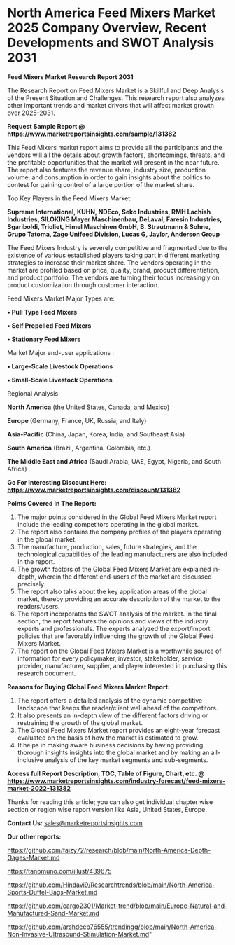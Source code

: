 # North America Feed Mixers Market 2025 Company Overview, Recent Developments and SWOT Analysis 2031

<strong>Feed Mixers Market Research Report 2031</strong>

The Research Report on Feed Mixers Market is a Skillful and Deep Analysis of the Present Situation and Challenges. This research report also analyzes other important trends and market drivers that will affect market growth over 2025-2031.

<strong>Request Sample Report @ <a href=https://www.marketreportsinsights.com/sample/131382>https://www.marketreportsinsights.com/sample/131382</a></strong>

This Feed Mixers market report aims to provide all the participants and the vendors will all the details about growth factors, shortcomings, threats, and the profitable opportunities that the market will present in the near future. The report also features the revenue share, industry size, production volume, and consumption in order to gain insights about the politics to contest for gaining control of a large portion of the market share.

Top Key Players in the Feed Mixers Market:

<strong>Supreme International, KUHN, NDEco, Seko Industries, RMH Lachish Industries, SILOKING Mayer Maschinenbau, DeLaval, Faresin Industries, Sgariboldi, Trioliet, Himel Maschinen GmbH, B. Strautmann & Sohne, Grupo Tatoma, Zago Unifeed Division, Lucas G, Jaylor, Anderson Group</strong>

The Feed Mixers Industry is severely competitive and fragmented due to the existence of various established players taking part in different marketing strategies to increase their market share. The vendors operating in the market are profiled based on price, quality, brand, product differentiation, and product portfolio. The vendors are turning their focus increasingly on product customization through customer interaction.

Feed Mixers Market Major Types are:

<strong>• Pull Type Feed Mixers

• Self Propelled Feed Mixers

• Stationary Feed Mixers</strong>

Market Major end-user applications :

<strong>• Large-Scale Livestock Operations

• Small-Scale Livestock Operations</strong>

Regional Analysis

</u><strong><b>North America</b></strong> (the United States, Canada, and Mexico)

<strong><b>Europe </b></strong>(Germany, France, UK, Russia, and Italy)

<strong><b>Asia-Pacific</b></strong> (China, Japan, Korea, India, and Southeast Asia)

<strong><b>South America</b></strong> (Brazil, Argentina, Colombia, etc.)

<strong><b>The Middle East and Africa</b></strong> (Saudi Arabia, UAE, Egypt, Nigeria, and South Africa)

<strong>Go For Interesting Discount Here: <a href=https://www.marketreportsinsights.com/discount/131382>https://www.marketreportsinsights.com/discount/131382</a></strong>

<strong>Points Covered in The Report:</strong>
<ol>
  <li>The major points considered in the Global Feed Mixers Market report include the leading competitors operating in the global market.</li>
  <li>The report also contains the company profiles of the players operating in the global market.</li>
  <li>The manufacture, production, sales, future strategies, and the technological capabilities of the leading manufacturers are also included in the report.</li>
  <li>The growth factors of the Global Feed Mixers Market are explained in-depth, wherein the different end-users of the market are discussed precisely.</li>
  <li>The report also talks about the key application areas of the global market, thereby providing an accurate description of the market to the readers/users.</li>
  <li>The report incorporates the SWOT analysis of the market. In the final section, the report features the opinions and views of the industry experts and professionals. The experts analyzed the export/import policies that are favorably influencing the growth of the Global Feed Mixers Market.</li>
  <li>The report on the Global Feed Mixers Market is a worthwhile source of information for every policymaker, investor, stakeholder, service provider, manufacturer, supplier, and player interested in purchasing this research document.</li>
</ol>
<strong>Reasons for Buying Global Feed Mixers Market Report:</strong>

<ol>
  <li>The report offers a detailed analysis of the dynamic competitive landscape that keeps the reader/client well ahead of the competitors.</li>
  <li>It also presents an in-depth view of the different factors driving or restraining the growth of the global market.</li>
  <li>The Global Feed Mixers Market report provides an eight-year forecast evaluated on the basis of how the market is estimated to grow.</li>
  <li>It helps in making aware business decisions by having providing thorough insights insights into the global market and by making an all-inclusive analysis of the key market segments and sub-segments.</li>
</ol>
<strong>Access full Report Description, TOC, Table of Figure, Chart, etc. @ <a href=https://www.marketreportsinsights.com/industry-forecast/feed-mixers-market-2022-131382>https://www.marketreportsinsights.com/industry-forecast/feed-mixers-market-2022-131382</a></strong>


Thanks for reading this article; you can also get individual chapter wise section or region wise report version like Asia, United States, Europe.

<strong>Contact Us:</strong>
sales@marketreportsinsights.com

<strong>Our other reports:</strong>

<a href=https://github.com/faizy72/research/blob/main/North-America-Depth-Gages-Market.md>https://github.com/faizy72/research/blob/main/North-America-Depth-Gages-Market.md</a>

<a href=https://tanomuno.com/illust/439675>https://tanomuno.com/illust/439675</a>

<a href=https://github.com/Hindavi9/Researchtrends/blob/main/North-America-Sports-Duffel-Bags-Market.md>https://github.com/Hindavi9/Researchtrends/blob/main/North-America-Sports-Duffel-Bags-Market.md</a>

<a href=https://github.com/cargo2301/Market-trend/blob/main/Europe-Natural-and-Manufactured-Sand-Market.md>https://github.com/cargo2301/Market-trend/blob/main/Europe-Natural-and-Manufactured-Sand-Market.md</a>

<a href=https://github.com/arshdeep76555/trendingg/blob/main/North-America-Non-Invasive-Ultrasound-Stimulation-Market.md>https://github.com/arshdeep76555/trendingg/blob/main/North-America-Non-Invasive-Ultrasound-Stimulation-Market.md</a>"
